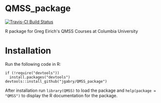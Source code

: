 QMSS_package
============

[![Travis-CI Build Status](https://travis-ci.org/jgabry/QMSS_package.svg?branch=update)](https://travis-ci.org/jgabry/QMSS_package)

R package for Greg Eirich's QMSS Courses at Columbia University


# Installation

Run the following code in R:

```{r}
if (!require("devtools"))
  install.packages("devtools")
devtools::install_github("jgabry/QMSS_package")
```

After installation run `library(QMSS)` to load the package and `help(package = "QMSS")` to display the R documentation for the package.
